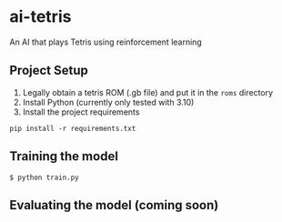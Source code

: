 # ai-tetris
An AI that plays Tetris using reinforcement learning

## Project Setup

1. Legally obtain a tetris ROM (.gb file) and put it in the `roms` directory
2. Install Python (currently only tested with 3.10)
2. Install the project requirements

```
pip install -r requirements.txt
```

## Training the model

```
$ python train.py
```

## Evaluating the model (coming soon)